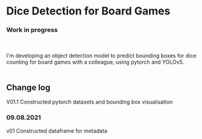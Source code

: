 # Dice Detection for Board Games

### Work in progress
<br/><br/>
I'm developing an object detection model to predict bounding boxes for dice counting for board games with a colleague, using pytorch and YOLOv5. 
<br/><br/>
## Change log

V01.1 Constructed pytorch datasets and bounding box visualisation
### 09.08.2021
v01 Constructed dataframe for metadata

